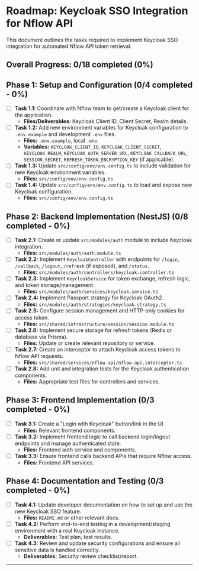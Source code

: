 # Roadmap: Keycloak SSO Integration for Nflow API

This document outlines the tasks required to implement Keycloak SSO integration for automated Nflow API token retrieval.

## Overall Progress: 0/18 completed (0%)

## Phase 1: Setup and Configuration (0/4 completed - 0%)

- [ ] **Task 1.1:** Coordinate with Nflow team to get/create a Keycloak client for the application.
  - **Files/Deliverables:** Keycloak Client ID, Client Secret, Realm details.
- [ ] **Task 1.2:** Add new environment variables for Keycloak configuration to `.env.example` and development `.env` files.
  - **Files:** `.env.example`, local `.env`.
  - **Variables:** `KEYCLOAK_CLIENT_ID`, `KEYCLOAK_CLIENT_SECRET`, `KEYCLOAK_REALM`, `KEYCLOAK_AUTH_SERVER_URL`, `KEYCLOAK_CALLBACK_URL`, `SESSION_SECRET`, `REFRESH_TOKEN_ENCRYPTION_KEY` (if applicable).
- [ ] **Task 1.3:** Update `src/config/env/env.config.ts` to include validation for new Keycloak environment variables.
  - **Files:** `src/config/env/env.config.ts`
- [ ] **Task 1.4:** Update `src/config/env/env.config.ts` to load and expose new Keycloak configuration.
  - **Files:** `src/config/env/env.config.ts`

## Phase 2: Backend Implementation (NestJS) (0/8 completed - 0%)

- [ ] **Task 2.1:** Create or update `src/modules/auth` module to include Keycloak integration.
  - **Files:** `src/modules/auth/auth.module.ts`
- [ ] **Task 2.2:** Implement `KeycloakController` with endpoints for `/login`, `/callback`, `/logout`, `/refresh` (if exposed), and `/status`.
  - **Files:** `src/modules/auth/controllers/keycloak.controller.ts`
- [ ] **Task 2.3:** Implement `KeycloakService` for token exchange, refresh logic, and token storage/management.
  - **Files:** `src/modules/auth/services/keycloak.service.ts`
- [ ] **Task 2.4:** Implement Passport strategy for Keycloak OAuth2.
  - **Files:** `src/modules/auth/strategies/keycloak.strategy.ts`
- [ ] **Task 2.5:** Configure session management and HTTP-only cookies for access token.
  - **Files:** `src/shared/infrastructure/session/session.module.ts`
- [ ] **Task 2.6:** Implement secure storage for refresh tokens (Redis or database via Prisma).
  - **Files:** Update or create relevant repository or service.
- [ ] **Task 2.7:** Create an interceptor to attach Keycloak access tokens to Nflow API requests.
  - **Files:** `src/shared/services/nflow-api/nflow-api.interceptor.ts`
- [ ] **Task 2.8:** Add unit and integration tests for the Keycloak authentication components.
  - **Files:** Appropriate test files for controllers and services.

## Phase 3: Frontend Implementation (0/3 completed - 0%)

- [ ] **Task 3.1:** Create a "Login with Keycloak" button/link in the UI.
  - **Files:** Relevant frontend components.
- [ ] **Task 3.2:** Implement frontend logic to call backend login/logout endpoints and manage authenticated state.
  - **Files:** Frontend auth service and components.
- [ ] **Task 3.3:** Ensure frontend calls backend APIs that require Nflow access.
  - **Files:** Frontend API services.

## Phase 4: Documentation and Testing (0/3 completed - 0%)

- [ ] **Task 4.1:** Update developer documentation on how to set up and use the new Keycloak SSO feature.
  - **Files:** `README.md` or other relevant docs.
- [ ] **Task 4.2:** Perform end-to-end testing in a development/staging environment with a real Keycloak instance.
  - **Deliverables:** Test plan, test results.
- [ ] **Task 4.3:** Review and update security configurations and ensure all sensitive data is handled correctly.
  - **Deliverables:** Security review checklist/report.

---
